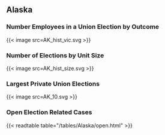 ##  Alaska

### Number Employees in a Union Election by Outcome
{{< image src=AK_hist_vic.svg >}}

### Number of Elections by Unit Size
{{< image src=AK_hist_size.svg >}}

### Largest Private Union Elections
{{< image src=AK_10.svg >}}

### Open Election Related Cases
{{< readtable table="/tables/Alaska/open.html" >}}


